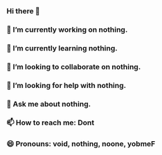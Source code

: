 ### Hi there 👋
### 🔭 I’m currently working on nothing.
### 🌱 I’m currently learning nothing.
### 👯 I’m looking to collaborate on nothing.
### 🤔 I’m looking for help with nothing.
### 💬 Ask me about nothing.
### 📫 How to reach me: Dont
### 😄 Pronouns: void, nothing, noone, yobmeF